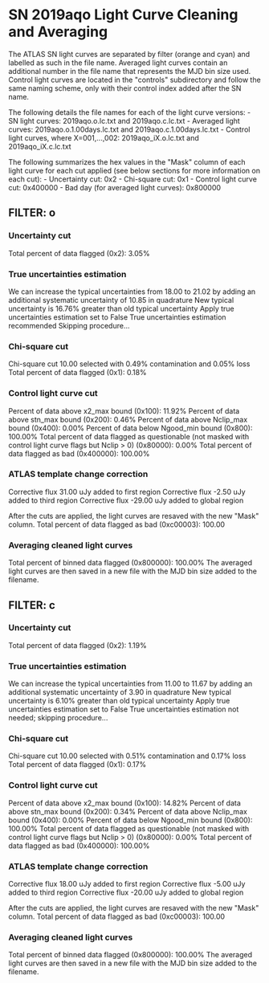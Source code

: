 # SN 2019aqo Light Curve Cleaning and Averaging

The ATLAS SN light curves are separated by filter (orange and cyan) and labelled as such in the file name. Averaged light curves contain an additional number in the file name that represents the MJD bin size used. Control light curves are located in the "controls" subdirectory and follow the same naming scheme, only with their control index added after the SN name.

The following details the file names for each of the light curve versions:
	- SN light curves: 2019aqo.o.lc.txt and 2019aqo.c.lc.txt
	- Averaged light curves: 2019aqo.o.1.00days.lc.txt and 2019aqo.c.1.00days.lc.txt
	- Control light curves, where X=001,...,002: 2019aqo_iX.o.lc.txt and 2019aqo_iX.c.lc.txt

The following summarizes the hex values in the "Mask" column of each light curve for each cut applied (see below sections for more information on each cut): 
	- Uncertainty cut: 0x2
	- Chi-square cut: 0x1
	- Control light curve cut: 0x400000
	- Bad day (for averaged light curves): 0x800000

## FILTER: o

### Uncertainty cut
Total percent of data flagged (0x2): 3.05%

### True uncertainties estimation
We can increase the typical uncertainties from 18.00 to 21.02 by adding an additional systematic uncertainty of 10.85 in quadrature
New typical uncertainty is 16.76% greater than old typical uncertainty
Apply true uncertainties estimation set to False
True uncertainties estimation recommended
Skipping procedure...

### Chi-square cut
Chi-square cut 10.00 selected with 0.49% contamination and 0.05% loss
Total percent of data flagged (0x1): 0.18%

### Control light curve cut
Percent of data above x2_max bound (0x100): 11.92%
Percent of data above stn_max bound (0x200): 0.46%
Percent of data above Nclip_max bound (0x400): 0.00%
Percent of data below Ngood_min bound (0x800): 100.00%
Total percent of data flagged as questionable (not masked with control light curve flags but Nclip > 0) (0x80000): 0.00%
Total percent of data flagged as bad (0x400000): 100.00%

### ATLAS template change correction
Corrective flux 31.00 uJy added to first region
Corrective flux -2.50 uJy added to third region
Corrective flux -29.00 uJy added to global region

After the cuts are applied, the light curves are resaved with the new "Mask" column.
Total percent of data flagged as bad (0xc00003): 100.00

### Averaging cleaned light curves
Total percent of binned data flagged (0x800000): 100.00%
The averaged light curves are then saved in a new file with the MJD bin size added to the filename.

## FILTER: c

### Uncertainty cut
Total percent of data flagged (0x2): 1.19%

### True uncertainties estimation
We can increase the typical uncertainties from 11.00 to 11.67 by adding an additional systematic uncertainty of 3.90 in quadrature
New typical uncertainty is 6.10% greater than old typical uncertainty
Apply true uncertainties estimation set to False
True uncertainties estimation not needed; skipping procedure...

### Chi-square cut
Chi-square cut 10.00 selected with 0.51% contamination and 0.17% loss
Total percent of data flagged (0x1): 0.17%

### Control light curve cut
Percent of data above x2_max bound (0x100): 14.82%
Percent of data above stn_max bound (0x200): 0.34%
Percent of data above Nclip_max bound (0x400): 0.00%
Percent of data below Ngood_min bound (0x800): 100.00%
Total percent of data flagged as questionable (not masked with control light curve flags but Nclip > 0) (0x80000): 0.00%
Total percent of data flagged as bad (0x400000): 100.00%

### ATLAS template change correction
Corrective flux 18.00 uJy added to first region
Corrective flux -5.00 uJy added to third region
Corrective flux -20.00 uJy added to global region

After the cuts are applied, the light curves are resaved with the new "Mask" column.
Total percent of data flagged as bad (0xc00003): 100.00

### Averaging cleaned light curves
Total percent of binned data flagged (0x800000): 100.00%
The averaged light curves are then saved in a new file with the MJD bin size added to the filename.